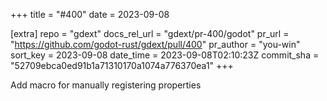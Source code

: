 +++
title = "#400"
date = 2023-09-08

[extra]
repo = "gdext"
docs_rel_url = "gdext/pr-400/godot"
pr_url = "https://github.com/godot-rust/gdext/pull/400"
pr_author = "you-win"
sort_key = 2023-09-08
date_time = 2023-09-08T02:10:23Z
commit_sha = "52709ebca0ed91b1a71310170a1074a776370ea1"
+++

Add macro for manually registering properties
